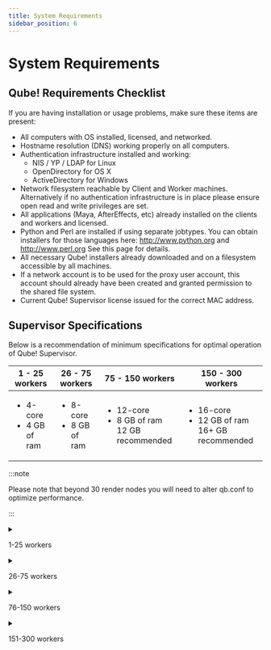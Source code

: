 ```yaml
---
title: System Requirements 
sidebar_position: 6
---
```


# System Requirements 

## Qube! Requirements Checklist

If you are having installation or usage problems, make sure these items are present:

-	All computers with OS installed, licensed, and networked.
-	Hostname resolution (DNS) working properly on all computers.
-	Authentication infrastructure installed and working:
	-	NIS / YP / LDAP for Linux
	-	OpenDirectory for OS X
	-	ActiveDirectory for Windows
-	Network filesystem reachable by Client and Worker machines. Alternatively if no authentication infrastructure is in place please ensure open read and write privileges are set.
-	All applications (Maya, AfterEffects, etc) already installed on the clients and workers and licensed.
-	Python and Perl are installed if using separate jobtypes. You can obtain installers for those languages here: http://www.python.org and http://www.perl.org See this page for details.
-	All necessary Qube! installers already downloaded and on a filesystem accessible by all machines.
-	If a network account is to be used for the proxy user account, this account should already have been created and granted permission to the shared file system.
-	Current Qube! Supervisor license issued for the correct MAC address.

## Supervisor Specifications

Below is a recommendation of minimum specifications for optimal operation of Qube! Supervisor.

| 1 - 25 workers | 26 - 75 workers | 75 - 150 workers | 150 - 300 workers |
| ---            | ---             | ---              | ---               |
| <ul><li>4-core</li><li>4 GB of ram</li></ul> | <ul><li>8-core</li><li>8 GB of ram</li></ul> | <ul><li>12-core</li><li>8 GB of ram<br />12 GB recommended</li></ul> | <ul><li>16-core</li><li>12 GB of ram<br />16+ GB recommended</li></ul> |

:::note

Please note that beyond 30 render nodes you will need to alter qb.conf to optimize performance.

:::

<details>

<summary>

1-25 workers

</summary>

```
#================================================================================
#  Example qb.conf settings for a supervisor managing between 1-25 workers
#================================================================================
# This is not meant as a complete qb.conf, these are only the settings which
# should ~differ~ from the defaults.
#================================================================================

# the upper bound on the number of supervisor processes
supervisor_max_threads = 100    

# the lower bound on the number of supervisor processes
supervisor_idle_threads = 10    

# the number of transactions a single supervisor process will handle before it retires
supervisor_max_clients = 256    

# global supervisor configuration parameters
#
# "host_recontact" (enable supervisor to recontact host marked DOWN)
# "heartbeat_monitor" (enable supervisor to track hosts using worker heartbeat packets)
# "remove_logs" (enable log removal after job removed)
# "running_monitor" (enable the Supervisor to track running jobs more actively)
#
supervisor_flags = host_recontact,heartbeat_monitor,running_monitor,remove_logs
```

</details>

<details>

<summary>

26-75 workers

</summary>

```
#================================================================================
#  Example qb.conf settings for a supervisor managing between 26-75 workers
#================================================================================
# This is not meant as a complete qb.conf, these are only the settings which
# should ~differ~ from the defaults.
#================================================================================

# the upper bound on the number of supervisor processes
supervisor_max_threads = 100    

# the lower bound on the number of supervisor processes
supervisor_idle_threads = 25    

# the number of transactions a single supervisor process will handle before it retires
supervisor_max_clients = 256    

# global supervisor configuration parameters
#
# "host_recontact" (enable supervisor to recontact host marked DOWN)
# "heartbeat_monitor" (enable supervisor to track hosts using worker heartbeat packets)
# "remove_logs" (enable log removal after job removed)
# "running_monitor" (enable the Supervisor to track running jobs more actively)
#
supervisor_flags = host_recontact,heartbeat_monitor,running_monitor
```

</details>

<details>

<summary>

76-150 workers

</summary>

```
#================================================================================
#  Example qb.conf settings for a supervisor managing between 76-150 workers
#================================================================================
# This is not meant as a complete qb.conf, these are only the settings which
# should ~differ~ from the defaults.
#
# As well, please contact PipelineFX technical support if you need help tuning
# your MySQL server to support a farm of this size. 
#================================================================================

# the upper bound on the number of supervisor processes
supervisor_max_threads = 200

# the lower bound on the number of supervisor processes
supervisor_idle_threads = 30

# the number of transactions a single supervisor process will handle before it retires
supervisor_max_clients = 256    

# global supervisor configuration parameters
#
# "host_recontact" (enable supervisor to recontact host marked DOWN)
# "heartbeat_monitor" (enable supervisor to track hosts using worker heartbeat packets)
# "remove_logs" (enable log removal after job removed)
# "running_monitor" (enable the Supervisor to track running jobs more actively)
#
supervisor_flags = host_recontact,heartbeat_monitor,running_monitor
```

</details>

<details>

<summary>

151-300 workers

</summary>

```
#================================================================================
#  Example qb.conf settings for a supervisor managing between 151-300 workers
#================================================================================
# This is not meant as a complete qb.conf, these are only the settings which
# should ~differ~ from the defaults.
#
# As well, please contact PipelineFX technical support if you need help tuning
# your MySQL server to support a farm of this size. 
#================================================================================

# the upper bound on the number of supervisor processes
supervisor_max_threads = 250

# the lower bound on the number of supervisor processes
supervisor_idle_threads = 50

# the number of transactions a single supervisor process will handle before it retires
supervisor_max_clients = 256    

# global supervisor configuration parameters
#
# "host_recontact" (enable supervisor to recontact host marked DOWN)
# "heartbeat_monitor" (enable supervisor to track hosts using worker heartbeat packets)
# "remove_logs" (enable log removal after job removed)
# "running_monitor" (enable the Supervisor to track running jobs more actively)
#
supervisor_flags = host_recontact,heartbeat_monitor,running_monitor
```

</details>
